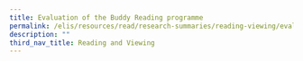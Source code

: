 ```yaml
---
title: Evaluation of the Buddy Reading programme
permalink: /elis/resources/read/research-summaries/reading-viewing/evaluation-of-the-buddy-reading-programme/
description: ""
third_nav_title: Reading and Viewing
---
```

